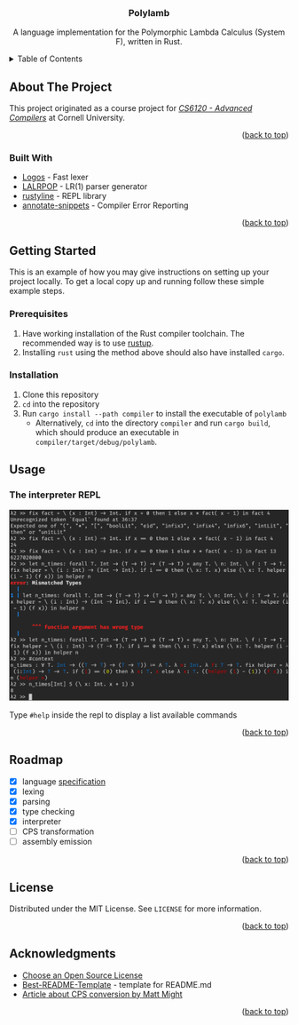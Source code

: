 <div id="top"></div>


<!-- PROJECT LOGO -->
<br />
<div align="center">
  <!-- <a href="https://github.com/othneildrew/Best-README-Template"> -->
  <!--   <img src="images/logo.png" alt="Logo" width="80" height="80"> -->
  <!-- </a> -->

  <h3 align="center">Polylamb</h3>

  <p align="center">
    A language implementation for the Polymorphic Lambda Calculus (System F), written in Rust.
    <!-- <br /> -->
    <!-- <a href="https://github.com/othneildrew/Best-README-Template"><strong>Explore the docs »</strong></a> -->
    <!-- <br /> -->
    <!-- <br /> -->
    <!-- <a href="https://github.com/othneildrew/Best-README-Template">View Demo</a> -->
    <!-- · -->
    <!-- <a href="https://github.com/othneildrew/Best-README-Template/issues">Report Bug</a> -->
    <!-- · -->
    <!-- <a href="https://github.com/othneildrew/Best-README-Template/issues">Request Feature</a> -->
  </p>
</div>



<!-- TABLE OF CONTENTS -->
<details>
  <summary>Table of Contents</summary>
  <ol>
    <li>
      <a href="#about-the-project">About The Project</a>
      <ul>
        <li><a href="#built-with">Built With</a></li>
      </ul>
    </li>
    <li>
      <a href="#getting-started">Getting Started</a>
      <ul>
        <li><a href="#prerequisites">Prerequisites</a></li>
        <li><a href="#installation">Installation</a></li>
      </ul>
    </li>
    <li><a href="#usage">Usage</a></li>
    <li><a href="#roadmap">Roadmap</a></li>
    <li><a href="#contributing">Contributing</a></li>
    <li><a href="#license">License</a></li>
    <li><a href="#contact">Contact</a></li>
    <li><a href="#acknowledgments">Acknowledgments</a></li>
  </ol>
</details>



<!-- ABOUT THE PROJECT -->
## About The Project

<!-- This is a (re)implementation of concepts from the paper [*From system F to typed assembly language*](https://dl.acm.org/doi/10.1145/319301.319345) by Greg Morrisett, David Walker, Karl Crary, and Neal Glew. There are a few implementation details that differ from their original implementation. -->

This project originated as a course project for [*CS6120 - Advanced Compilers*](https://www.cs.cornell.edu/courses/cs6120/2022sp/) at Cornell University.

<p align="right">(<a href="#top">back to top</a>)</p>


### Built With

* [Logos](https://github.com/maciejhirsz/logos) - Fast lexer
* [LALRPOP](https://github.com/lalrpop/lalrpop) - LR(1) parser generator
* [rustyline](https://docs.rs/rustyline/latest/rustyline) - REPL library
* [annotate-snippets](https://docs.rs/annotate-snippets/latest/annotate_snippets) - Compiler Error Reporting

<p align="right">(<a href="#top">back to top</a>)</p>



<!-- GETTING STARTED -->
## Getting Started

This is an example of how you may give instructions on setting up your project locally.
To get a local copy up and running follow these simple example steps.

### Prerequisites

1. Have working installation of the Rust compiler toolchain. The recommended way is to use [rustup](https://rustup.rs/).
2. Installing `rust` using the method above should also have installed `cargo`.

### Installation

1. Clone this repository
2. `cd` into the repository
3. Run `cargo install --path compiler` to install the executable of `polylamb`
   - Alternatively, `cd` into the directory `compiler` and run `cargo build`, which should produce an executable in `compiler/target/debug/polylamb`.

<!-- _Below is an example of how you can instruct your audience on installing and setting up your app. This template doesn't rely on any external dependencies or services._ -->

<!-- 1. Get a free API Key at [https://example.com](https://example.com) -->
<!-- 2. Clone the repo -->
<!--    ```sh -->
<!--    git clone https://github.com/your_username_/Project-Name.git -->
<!--    ``` -->
<!-- 3. Install NPM packages -->
<!--    ```sh -->
<!--    npm install -->
<!--    ``` -->
<!-- 4. Enter your API in `config.js` -->
<!--    ```js -->
<!--    const API_KEY = 'ENTER YOUR API'; -->
<!--    ``` -->

<!-- <p align="right">(<a href="#top">back to top</a>)</p> -->



<!-- USAGE EXAMPLES -->
## Usage

### The interpreter REPL
![REPL](screenshots/repl.png "REPL")

Type `#help` inside the repl to display a list available commands

<!-- Use this space to show useful examples of how a project can be used. Additional screenshots, code examples and demos work well in this space. You may also link to more resources. -->

<!-- _For more examples, please refer to the [Documentation](https://example.com)_ -->

<p align="right">(<a href="#top">back to top</a>)</p>


<!-- ROADMAP -->
## Roadmap
- [x] language [specification](specs/system-F.pdf)
- [x] lexing
- [x] parsing
- [x] type checking
- [x] interpreter
- [ ] CPS transformation
- [ ] assembly emission

<p align="right">(<a href="#top">back to top</a>)</p>

<!-- LICENSE -->
## License

Distributed under the MIT License. See `LICENSE` for more information.

<p align="right">(<a href="#top">back to top</a>)</p>



<!-- ACKNOWLEDGMENTS -->
## Acknowledgments

* [Choose an Open Source License](https://choosealicense.com)
* [Best-README-Template](https://github.com/othneildrew/Best-README-Template) - template for README.md
* [Article about CPS conversion by Matt Might](https://matt.might.net/articles/cps-conversion/)

<p align="right">(<a href="#top">back to top</a>)</p>
